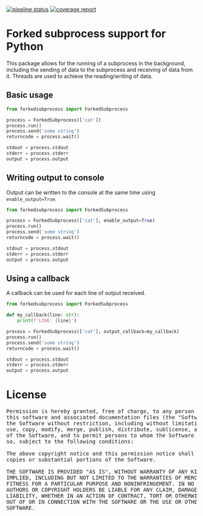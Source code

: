 [![pipeline status](https://gitlab.devlabs.linuxassist.net/allworldit/python/forkedsubprocess/badges/master/pipeline.svg)](https://gitlab.devlabs.linuxassist.net/allworldit/python/forkedsubprocess/commits/master)
[![coverage report](https://gitlab.devlabs.linuxassist.net/allworldit/python/forkedsubprocess/badges/master/coverage.svg)](https://gitlab.devlabs.linuxassist.net/allworldit/python/forkedsubprocess/commits/master)

# Forked subprocess support for Python

This package allows for the running of a subprocess in the background, including the sending of data to the subprocess and
receiving of data from it. Threads are used to achieve the reading/writing of data.


## Basic usage

```python
from forkedsubprocess import ForkedSubprocess

process = ForkedSubprocess(['cat'])
process.run()
process.send('some string')
returncode = process.wait()

stdout = process.stdout
stderr = process.stderr
output = process.output
```


## Writing output to console

Output can be written to the console at the same time using `enable_output=True`.

```python
from forkedsubprocess import ForkedSubprocess

process = ForkedSubprocess(['cat'], enable_output=True)
process.run()
process.send('some string')
returncode = process.wait()

stdout = process.stdout
stderr = process.stderr
output = process.output
```


## Using a callback

A callback can be used for each line of output received.

```python
from forkedsubprocess import ForkedSubprocess

def my_callback(line: str):
	print(f'LINE: {line}')

process = ForkedSubprocess(['cat'], output_callback=my_callback)
process.run()
process.send('some string')
returncode = process.wait()

stdout = process.stdout
stderr = process.stderr
output = process.output
```


# License
<pre>
Permission is hereby granted, free of charge, to any person obtaining a copy of
this software and associated documentation files (the "Software"), to deal in
the Software without restriction, including without limitation the rights to
use, copy, modify, merge, publish, distribute, sublicense, and/or sell copies
of the Software, and to permit persons to whom the Software is furnished to do
so, subject to the following conditions:

The above copyright notice and this permission notice shall be included in all
copies or substantial portions of the Software.

THE SOFTWARE IS PROVIDED "AS IS", WITHOUT WARRANTY OF ANY KIND, EXPRESS OR
IMPLIED, INCLUDING BUT NOT LIMITED TO THE WARRANTIES OF MERCHANTABILITY,
FITNESS FOR A PARTICULAR PURPOSE AND NONINFRINGEMENT. IN NO EVENT SHALL THE
AUTHORS OR COPYRIGHT HOLDERS BE LIABLE FOR ANY CLAIM, DAMAGES OR OTHER
LIABILITY, WHETHER IN AN ACTION OF CONTRACT, TORT OR OTHERWISE, ARISING FROM,
OUT OF OR IN CONNECTION WITH THE SOFTWARE OR THE USE OR OTHER DEALINGS IN THE
SOFTWARE.
</pre>
